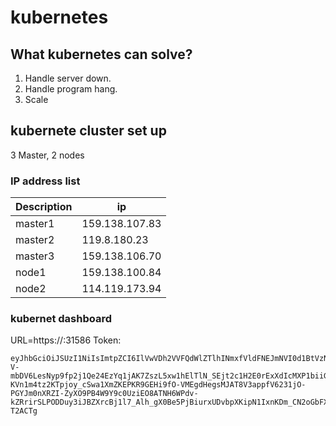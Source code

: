 # kubernetes
## What kubernetes can solve?
1. Handle server down.
2. Handle program hang.
3. Scale
## kubernete cluster set up
3 Master, 2 nodes
### IP address list


| Description | ip | 
| -------- | -------- | 
| master1     | 159.138.107.83     | 
| master2     | 119.8.180.23     | 
| master3     | 159.138.106.70    | 
| node1     | 159.138.100.84    | 
| node2     | 114.119.173.94    | 
### kubernet dashboard
URL=https://<master or node IP address>:31586
Token:
```shell=
eyJhbGciOiJSUzI1NiIsImtpZCI6IlVwVDh2VVFQdWlZTlhINmxfVldFNEJmNVI0d1BtVzN1WTQtd00yTjNMZG8ifQ.eyJpc3MiOiJrdWJlcm5ldGVzL3NlcnZpY2VhY2NvdW50Iiwia3ViZXJuZXRlcy5pby9zZXJ2aWNlYWNjb3VudC9uYW1lc3BhY2UiOiJrdWJlLXN5c3RlbSIsImt1YmVybmV0ZXMuaW8vc2VydmljZWFjY291bnQvc2VjcmV0Lm5hbWUiOiJhZG1pbi11c2VyLXRva2VuLWo2bXJyIiwia3ViZXJuZXRlcy5pby9zZXJ2aWNlYWNjb3VudC9zZXJ2aWNlLWFjY291bnQubmFtZSI6ImFkbWluLXVzZXIiLCJrdWJlcm5ldGVzLmlvL3NlcnZpY2VhY2NvdW50L3NlcnZpY2UtYWNjb3VudC51aWQiOiI2Nzc5NWQ4MS1kNTMzLTRhZDMtYjg2My1mMmNjMzQxZjFmMWMiLCJzdWIiOiJzeXN0ZW06c2VydmljZWFjY291bnQ6a3ViZS1zeXN0ZW06YWRtaW4tdXNlciJ9.SHlDcET85YBzr828JcGnlweVQHEWPpCK2EKhal1Dxo19u6PEbX9vfm5QEuk8DGa4LM-V-mbDV6LesNyp9fp2j1Qe24EzYq1jAK7ZszL5xw1hElTlN_SEjt2c1H2E0rExXdIcMXP1biiGgpalAjRk0M5q-KVn1m4tz2KTpjoy_cSwa1XmZKEPKR9GEHi9fO-VMEgdHegsMJAT8V3appfV6231jO-PGYJm0nXRZI-ZyXO9PB4W9Y9c0UziEO8ATNH6WPdv-kZRrirSLPODDuy3iJBZXrcBj1l7_Alh_gX0Be5PjBiurxUDvbpXKipN1IxnKDm_CN2oGbFXn6R-T2ACTg
```
